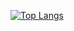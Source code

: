 [![Top Langs](https://github-readme-stats.vercel.app/api/top-langs/?username=shujiejune&size_weight=0.5&count_weight=0.5&langs_count=8&layout=compact&theme=solarized-light&hide=html,css,ejs,shaderlab,makefile)](https://github.com/shujiejune/github-readme-stats)

<!--
**shujiejune/shujiejune** is a ✨ _special_ ✨ repository because its `README.md` (this file) appears on your GitHub profile.

Here are some ideas to get you started:

- 🔭 I’m currently working on ...
- 🌱 I’m currently learning ...
- 👯 I’m looking to collaborate on ...
- 🤔 I’m looking for help with ...
- 💬 Ask me about ...
- 📫 How to reach me: ...
- 😄 Pronouns: ...
- ⚡ Fun fact: ...
-->
